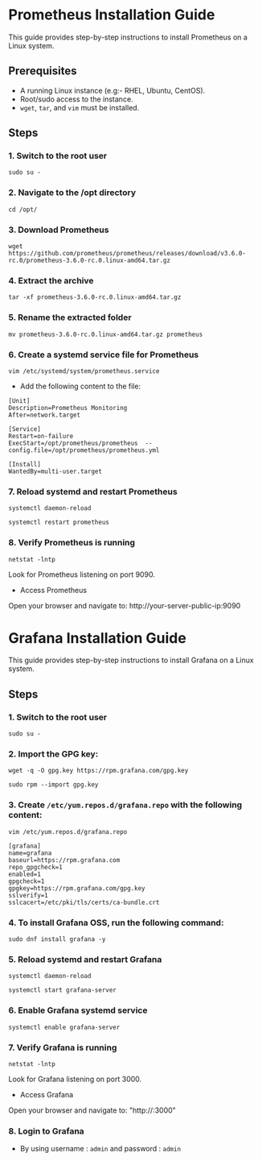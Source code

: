 # Prometheus Installation Guide

This guide provides step-by-step instructions to install Prometheus  on a Linux system.

## Prerequisites

- A running Linux instance (e.g:- RHEL, Ubuntu, CentOS).
- Root/sudo access to the instance.
- `wget`, `tar`, and `vim` must be installed.

## Steps

### 1. Switch to the root user

```
sudo su -
```

### 2. Navigate to the /opt directory

```
cd /opt/
```

### 3. Download Prometheus

```
wget https://github.com/prometheus/prometheus/releases/download/v3.6.0-rc.0/prometheus-3.6.0-rc.0.linux-amd64.tar.gz
```

### 4. Extract the archive

```
tar -xf prometheus-3.6.0-rc.0.linux-amd64.tar.gz
```
### 5. Rename the extracted folder

```
mv prometheus-3.6.0-rc.0.linux-amd64.tar.gz prometheus
```

### 6. Create a systemd service file for Prometheus

```
vim /etc/systemd/system/prometheus.service
```

* Add the following content to the file:

```
[Unit]
Description=Prometheus Monitoring
After=network.target

[Service]
Restart=on-failure
ExecStart=/opt/prometheus/prometheus  --config.file=/opt/prometheus/prometheus.yml 

[Install]
WantedBy=multi-user.target
```

### 7. Reload systemd and restart Prometheus

```
systemctl daemon-reload
```
```
systemctl restart prometheus
```

### 8. Verify Prometheus is running

```
netstat -lntp
```
Look for Prometheus listening on port 9090.

* Access Prometheus

Open your browser and navigate to:
http://your-server-public-ip:9090




# Grafana Installation Guide

This guide provides step-by-step instructions to install Grafana  on a Linux system.


## Steps

### 1. Switch to the root user

```
sudo su -
```

### 2. Import the GPG key:
```
wget -q -O gpg.key https://rpm.grafana.com/gpg.key
```
```
sudo rpm --import gpg.key
```

### 3. Create `/etc/yum.repos.d/grafana.repo` with the following content:
```
vim /etc/yum.repos.d/grafana.repo
```
```
[grafana]
name=grafana
baseurl=https://rpm.grafana.com
repo_gpgcheck=1
enabled=1
gpgcheck=1
gpgkey=https://rpm.grafana.com/gpg.key
sslverify=1
sslcacert=/etc/pki/tls/certs/ca-bundle.crt
```

### 4. To install Grafana OSS, run the following command:

```
sudo dnf install grafana -y
```

### 5. Reload systemd and restart Grafana

```
systemctl daemon-reload
```
```
systemctl start grafana-server
```

### 6. Enable Grafana systemd service

```
systemctl enable grafana-server
```

### 7. Verify Grafana is running

```
netstat -lntp
```
Look for Grafana listening on port 3000.

* Access Grafana

Open your browser and navigate to:
"http://<your-server-public-ip>:3000"

### 8. Login to Grafana 
* By using username : `admin` and password : `admin`

